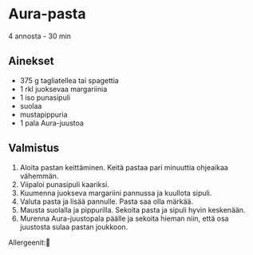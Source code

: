 # Aura-pasta
4 annosta - 30 min


## Ainekset
- 375 g tagliatellea tai spagettia
- 1 rkl juoksevaa margariinia
- 1 iso punasipuli
- suolaa
- mustapippuria
- 1 pala Aura-juustoa


## Valmistus
1. Aloita pastan keittäminen. Keitä pastaa pari minuuttia ohjeaikaa vähemmän.
2. Viipaloi punasipuli kaariksi.
3. Kuumenna juokseva margariini pannussa ja kuullota sipuli.
4. Valuta pasta ja lisää pannulle. Pasta saa olla märkää.
5. Mausta suolalla ja pippurilla. Sekoita pasta ja sipuli hyvin keskenään.
6. Murenna Aura-juustopala päälle ja sekoita hieman niin, että osa juustosta sulaa pastan joukkoon.

Allergeenit:🥛
